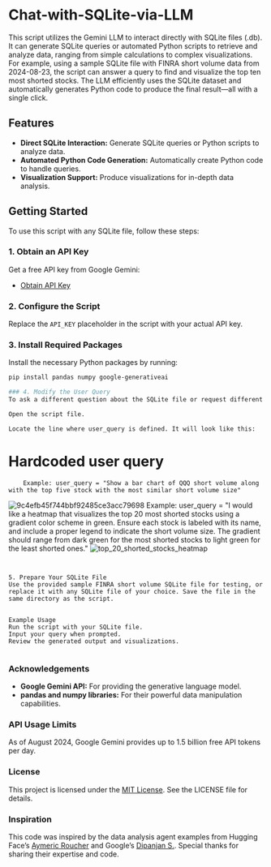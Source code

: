 # Chat-with-SQLite-via-LLM

This script utilizes the Gemini LLM to interact directly with SQLite files (.db). It can generate SQLite queries or automated Python scripts to retrieve and analyze data, ranging from simple calculations to complex visualizations. For example, using a sample SQLite file with FINRA short volume data from 2024-08-23, the script can answer a query to find and visualize the top ten most shorted stocks. The LLM efficiently uses the SQLite dataset and automatically generates Python code to produce the final result—all with a single click.

## Features

- **Direct SQLite Interaction:** Generate SQLite queries or Python scripts to analyze data.
- **Automated Python Code Generation:** Automatically create Python code to handle queries.
- **Visualization Support:** Produce visualizations for in-depth data analysis.

## Getting Started

To use this script with any SQLite file, follow these steps:

### 1. Obtain an API Key

Get a free API key from Google Gemini:

- [Obtain API Key](https://ai.google.dev/gemini-api/docs/api-key)

### 2. Configure the Script

Replace the `API_KEY` placeholder in the script with your actual API key.

### 3. Install Required Packages

Install the necessary Python packages by running:

```sh
pip install pandas numpy google-generativeai

### 4. Modify the User Query
To ask a different question about the SQLite file or request different visualizations:

Open the script file.

Locate the line where user_query is defined. It will look like this:
```
# Hardcoded user query
        Example: user_query = "Show a bar chart of QQQ short volume along with the top five stock with the most similar short volume size"
![9c4efb45f744bbf92485ce3acc79698](https://github.com/user-attachments/assets/5b971296-8ad2-4852-aa4a-ff44815ee630)
        Example: user_query = "I would like a heatmap that visualizes the top 20 most shorted stocks using a gradient color scheme in green. Ensure each stock is labeled with its name, and include a proper legend to indicate the short volume size. The gradient should range from dark green for the most shorted stocks to light green for the least shorted ones."
![top_20_shorted_stocks_heatmap](https://github.com/user-attachments/assets/58b1fbba-6cf6-4acb-a2bd-3583f7a4f2a5)
```


5. Prepare Your SQLite File
Use the provided sample FINRA short volume SQLite file for testing, or replace it with any SQLite file of your choice. Save the file in the same directory as the script.


Example Usage
Run the script with your SQLite file.
Input your query when prompted.
Review the generated output and visualizations.


```

### Acknowledgements

- **Google Gemini API:** For providing the generative language model.
- **pandas and numpy libraries:** For their powerful data manipulation capabilities.

### API Usage Limits

As of August 2024, Google Gemini provides up to 1.5 billion free API tokens per day.

### License

This project is licensed under the [MIT License](LICENSE). See the LICENSE file for details.

### Inspiration

This code was inspired by the data analysis agent examples from Hugging Face’s [Aymeric Roucher](https://huggingface.co/spaces/m-ric/agent-data-analyst) and Google’s [Dipanjan S.](https://huggingface.co/learn/cookbook/agent_text_to_sql). Special thanks for sharing their expertise and code.


